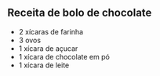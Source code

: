 ## Receita de bolo de chocolate
- 2 xícaras de farinha
- 3 ovos
- 1 xícara de açucar
- 1 xícara de chocolate em pó
- 1 xícara de leite
